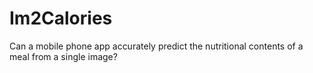 # Im2Calories
Can a mobile phone app accurately predict the nutritional contents of a meal from a single image?

